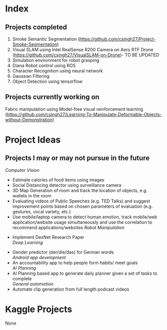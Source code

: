 # Index
## Projects completed  
1. Smoke Semantic Segmentation (https://github.com/csingh27/Project-Smoke-Segmentation)  
2. Visual SLAM using Intel RealSense R200 Camera on Aero RTF Drone (https://github.com/csingh27/VisualSLAM-on-Drone)- TO BE UPDATED  
3. Simulation environment for robot grasping  
4. Diana Robot control using ROS   
5. Character Recognition using neural network  
6. Gaussian Filtering  
7. Object Detection using tensorflow

## Projects currently working on  
Fabric manipulation using Model-free visual reinforcement learning  
(https://github.com/csingh27/Learning-To-Manipulate-Deformable-Objects-without-Demonstration)  

# Project Ideas  
## Projects I may or may not pursue in the future  
*Computer Vision*  
- Estimate calories of food items using images  
- Social Distancing detector using surveillance camera  
- 3D Map Generation of room and track the location of objects, e.g. wallets in the room 
- Evaluating videos of Public Speeches (e.g. TED Talks) and suggest improvement points based
on chosen parameters of evaluation (e.g. gestures, vocal variety, etc.)
- Use mobile/laptop camera to detect human emotion, track mobile/web application/website usage
simultaneously and use the correlation to recommend applications/websites
*Robot Manipulation*  
* Implement DexNet Research Paper   
*Deep Learning*  
- Gender predictor (der/die/das) for German words  
*Android app development*  
- An accountability app to help people form habits/ meet goals  
*AI Planning*  
- AI Planning based app to generate daily planner given a set of tasks to complete  
*General automation*  
- Automate clip generation from full length podcast videos  

# Kaggle Projects  
None  
